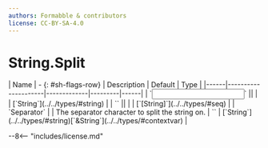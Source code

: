 ```yaml
---
authors: Formabble & contributors
license: CC-BY-SA-4.0
---
```



# String.Split

<div class="sh-parameters" markdown="1">
| Name | - {: #sh-flags-row} | Description | Default | Type |
|------|---------------------|-------------|---------|------|
| `<input>` || | | [`String`](../../types/#string) |
| `<output>` || | | [`[String]`](../../types/#seq) |
| `Separator` |  | The separator character to split the string on. | `` | [`String`](../../types/#string)[`&String`](../../types/#contextvar) |

</div>



--8<-- "includes/license.md"

